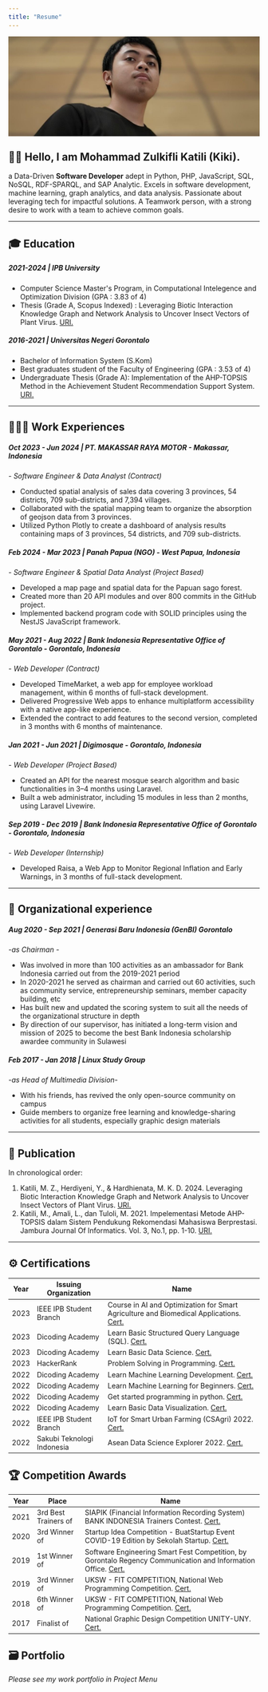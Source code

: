 ```yaml
---
title: "Resume"
---
```

<!-- <br><br><br> -->
<div style="width:100%; height:200px; overflow:hidden;">
  <img 
    src="/_worm-closeup.jpg" 
    alt="avatar" 
    style="width:100%; height:200px; object-fit:cover; object-position:50% 20%;">
</div>
<!-- <div><img style="
        height: auto;
        border-radius: 50%;
        width:20%;
        margin:0;
" src="/avatar_home2_enh.jpg" alt="avatar"></div>  -->
<!-- <br> -->
<!-- >My greatest potential is the willingness to keep learning new things.  -->
<!-- {{< figure class="avatar" src="/avatar.jpg" alt="avatar">}} -->

## 👋🏼 Hello, I am Mohammad Zulkifli Katili (Kiki).
a Data-Driven **Software Developer** adept in Python, PHP, JavaScript, SQL, NoSQL, RDF-SPARQL, and SAP Analytic. Excels in software development, machine learning, graph analytics, and data analysis. Passionate about leveraging tech for impactful solutions. A Teamwork person, with a strong desire to work with a team to achieve common goals.

---


## 🎓 Education
##### 2021-2024 | IPB University 
<!-- [Link](https://drive.google.com/file/d/1Rf-mnooyajTzv04g21sWWF6nVAKna3wv/view?usp=drive_link) -->
* Computer Science Master's Program, in Computational Intelegence and Optimization Division (GPA : 3.83 of 4)
* Thesis (Grade A, Scopus Indexed) : Leveraging Biotic Interaction Knowledge Graph and Network Analysis to Uncover Insect Vectors of Plant Virus. [URI.](https://e-journal.unair.ac.id/JISEBI/article/view/50015)
##### 2016-2021 | Universitas Negeri Gorontalo 
<!-- [Link](https://drive.google.com/file/d/1x3xgPUfZeQWXGtCqtsLgQ3sUSZ2CLtXy/view?usp=drive_link) -->
* Bachelor of Information System (S.Kom)
* Best graduates student of the Faculty of Engineering (GPA : 3.53 of 4)
* Undergraduate Thesis (Grade A): Implementation of the AHP-TOPSIS Method in the Achievement Student Recommendation Support System. [URI.](https://ejurnal.ung.ac.id/index.php/jji/article/view/10246)

---

## 👨🏽‍💻 Work Experiences

##### Oct 2023 - Jun 2024 | PT. MAKASSAR RAYA MOTOR - Makassar, Indonesia
*- Software Engineer & Data Analyst (Contract)*
* Conducted spatial analysis of sales data covering 3 provinces, 54 districts, 709 sub-districts, and 7,394 villages.
* Collaborated with the spatial mapping team to organize the absorption of geojson data from 3 provinces.
* Utilized Python Plotly to create a dashboard of analysis results containing maps of 3 provinces, 54 districts, and 709 sub-districts.

##### Feb 2024 - Mar 2023 | Panah Papua (NGO) - West Papua, Indonesia
*- Software Engineer & Spatial Data Analyst (Project Based)*
* Developed a map page and spatial data for the Papuan sago forest.
* Created more than 20 API modules and over 800 commits in the GitHub project.
* Implemented backend program code with SOLID principles using the NestJS JavaScript framework.

##### May 2021 - Aug 2022 | Bank Indonesia Representative Office of Gorontalo - Gorontalo, Indonesia
*- Web Developer (Contract)*
* Developed TimeMarket, a web app for employee workload management, within 6 months of full-stack development.
* Delivered Progressive Web apps to enhance multiplatform accessibility with a native app-like experience.
* Extended the contract to add features to the second version, completed in 3 months with 6 months of maintenance.

##### Jan 2021 - Jun 2021 | Digimosque - Gorontalo, Indonesia
*- Web Developer (Project Based)*
* Created an API for the nearest mosque search algorithm and basic functionalities in 3–4 months using Laravel.
* Built a web administrator, including 15 modules in less than 2 months, using Laravel Livewire.

##### Sep 2019 - Dec 2019 | Bank Indonesia Representative Office of Gorontalo - Gorontalo, Indonesia
*- Web Developer (Internship)*
* Developed Raisa, a Web App to Monitor Regional Inflation and Early Warnings, in 3 months of full-stack development.
---
<!-- Year | Host Office | Term Of Agreement | Job
-----|-------------|------|--------
2022 | Digimosque | Term Contract | (1) create an API for the nearest mosque search algorithm and others APIs. (2) build the entire admin panel of the aplication. 
2019 | Bank Indonesia Representative Office Gorontalo | Internship | (1) Build an inflation early warning system at the Division of Policy Coordination Communication Function. (2) Conduct a survey of food commodity prices with employees of the Division of Regional Economic and Financial Statistics Supervision Function. (3) Assist in socializing QRIS (QRCode Indonesian Standard) and digital finance at the Division of Payment System and Rupiah Currency Processing Functions.  -->

<!-- - 🟡 : internship. 
- 🟢 : fulltime work. -->


## 🐜 Organizational experience
##### Aug 2020 - Sep 2021 | Generasi Baru Indonesia (GenBI) Gorontalo 
*-as Chairman -*
* Was involved in more than 100 activities as an ambassador for Bank Indonesia carried out from the 2019-2021 period
* In 2020-2021 he served as chairman and carried out 60 activities, such as community service, entrepreneurship seminars, member capacity building, etc
* Has built new and updated the scoring system to suit all the needs of the organizational structure in depth
* By direction of our supervisor, has initiated a long-term vision and mission of 2025 to become the best Bank Indonesia scholarship awardee community in Sulawesi
##### Feb 2017 - Jan 2018 | Linux Study Group
*-as Head of Multimedia Division-*
* With his friends, has revived the only open-source community on campus
* Guide members to organize free learning and knowledge-sharing activities for all students, especially graphic design materials

---

## 📑 Publication
In chronological order:
1. Katili, M. Z., Herdiyeni, Y., & Hardhienata, M. K. D. 2024. Leveraging Biotic Interaction Knowledge Graph and Network Analysis to Uncover Insect Vectors of Plant Virus. [URI.](https://e-journal.unair.ac.id/JISEBI/article/view/50015)
2. Katili, M., Amali, L., dan Tuloli, M. 2021. Impelementasi Metode AHP-TOPSIS dalam Sistem Pendukung Rekomendasi Mahasiswa Berprestasi. Jambura Journal Of Informatics. Vol. 3, No.1, pp. 1-10. [URI.](https://ejurnal.ung.ac.id/index.php/jji/article/view/10246)

---

## ⚙️ Certifications
Year | Issuing Organization | Name
-----|-------|--------
2023 | IEEE IPB Student Branch | Course in AI and Optimization for Smart Agriculture and Biomedical Applications. [Cert.](https://drive.google.com/file/d/1HZyYnYuhgVuVR7x_OnZrvKdyA2yee7Dk/view?usp=drive_link)
2023 | Dicoding Academy | Learn Basic Structured Query Language (SQL). [Cert.](https://www.dicoding.com/certificates/1RXY0R2O3ZVM)
2023 | Dicoding Academy | Learn Basic Data Science. [Cert.](https://www.dicoding.com/certificates/1RXY0R109ZVM)
2023 | HackerRank | Problem Solving in Programming. [Cert.](https://www.hackerrank.com/certificates/a58d56624986)
2022 | Dicoding Academy | Learn Machine Learning Development. [Cert.](https://www.dicoding.com/certificates/81P28V93QPOY)
2022 | Dicoding Academy | Learn Machine Learning for Beginners. [Cert.](https://www.dicoding.com/certificates/NVP791DY4ZR0)
2022 | Dicoding Academy | Get started programming in python. [Cert.](https://www.dicoding.com/certificates/1RXYM5RVMXVM)
2022 | Dicoding Academy | Learn Basic Data Visualization. [Cert.](https://www.dicoding.com/certificates/0LZ01KMQRP65)
2022 | IEEE IPB Student Branch | IoT for Smart Urban Farming (CSAgri) 2022. [Cert.](https://drive.google.com/file/d/1vCgRsZ8xbwIsDbIPWzemN3UZ6GXDN-Se/view?usp=sharing)
2022 | Sakubi Teknologi Indonesia | Asean Data Science Explorer 2022. [Cert.](https://drive.google.com/file/d/1bYrJnnFrji8Cw4RKl7GtZE4_VOq0E9Lu/view?usp=sharing)


## 🏆 Competition Awards
Year | Place | Name
-----|-------|--------
2021 | 3rd Best Trainers of | SIAPIK (Financial Information Recording System) BANK INDONESIA Trainers Contest. [Cert.](https://drive.google.com/file/d/10YNnJmUaElDE_7sgzG0YBkdlb8XZs2jJ/view?usp=sharing)
2020 | 3rd Winner of | Startup Idea Competition - BuatStartup Event COVID-19 Edition by Sekolah Startup. [Cert.](https://drive.google.com/file/d/1r6lhWSqP9dfJIwY384ZEuSHfCKq_y0Nn/view?usp=sharing)
2019 | 1st Winner of | Software Engineering Smart Fest Competition, by Gorontalo Regency Communication and Information Office. [Cert.](https://drive.google.com/file/d/1I6BrDnRTXWa3pR1kw_ffO6eDhyCPKhQ1/view?usp=sharing)
2019 | 3rd Winner of | UKSW - FIT COMPETITION, National Web Programming Competition. [Cert.](https://drive.google.com/file/d/194H62NHPnbHhoe053QVaZnkCNba_UbUG/view?usp=sharing)
2018 | 6th Winner of | UKSW - FIT COMPETITION, National Web Programming Competition. [Cert.](https://drive.google.com/file/d/1_-cSg0l44Lq6WSuS8czFIiknooWWIKlL/view?usp=sharing)
2017 | Finalist of | National Graphic Design Competition UNITY-UNY. [Cert.](https://drive.google.com/file/d/1rc_KAT7Rzk2RWIpb3QfS6LqDKucNFl3c/view?usp=sharing)


## 🗃️ Portfolio

*Please see my work portfolio in Project Menu*


